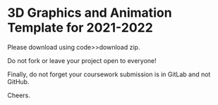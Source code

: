 # 3D Graphics and Animation Template for 2021-2022

Please download using code>>download zip.

Do not fork or leave your project open to everyone!

Finally, do not forget your coursework submission is in GitLab and not GitHub.

Cheers.
